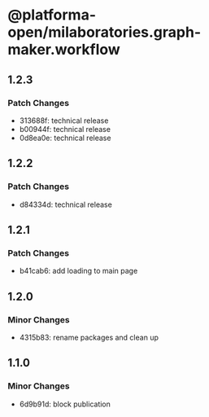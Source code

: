 # @platforma-open/milaboratories.graph-maker.workflow

## 1.2.3

### Patch Changes

- 313688f: technical release
- b00944f: technical release
- 0d8ea0e: technical release

## 1.2.2

### Patch Changes

- d84334d: technical release

## 1.2.1

### Patch Changes

- b41cab6: add loading to main page

## 1.2.0

### Minor Changes

- 4315b83: rename packages and clean up

## 1.1.0

### Minor Changes

- 6d9b91d: block publication
